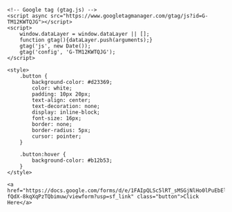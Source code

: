 <Thank you for allowing me to participate in the Further Assessment. Please click the button below to insert user information>
<html lang="en">
<head>
    <meta charset="UTF-8">
    <meta name="viewport" content="width=device-width, initial-scale=1.0">
    <title>Your Page Title</title>
    
    <!-- Google tag (gtag.js) -->
    <script async src="https://www.googletagmanager.com/gtag/js?id=G-TM12KWTQJG"></script>
    <script>
        window.dataLayer = window.dataLayer || [];
        function gtag(){dataLayer.push(arguments);}
        gtag('js', new Date());
        gtag('config', 'G-TM12KWTQJG');
    </script>

    <style>
        .button {
            background-color: #d23369;
            color: white;
            padding: 10px 20px;
            text-align: center;
            text-decoration: none;
            display: inline-block;
            font-size: 16px;
            border: none;
            border-radius: 5px;
            cursor: pointer;
        }
        
        .button:hover {
            background-color: #b12b53;
        }
    </style>
</head>
<body>

    <a href="https://docs.google.com/forms/d/e/1FAIpQLSc5lRT_sMSGjNlHo0lPuEbElm9YxO-fQdX-8kqXqPzTQbimuw/viewform?usp=sf_link" class="button">Click Here</a>

</body>
</html>
